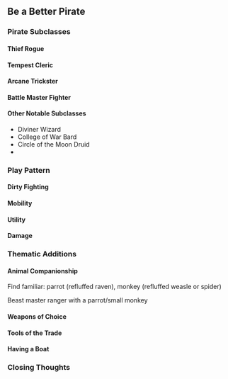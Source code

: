 ## Be a Better Pirate

### Pirate Subclasses
#### Thief Rogue 
#### Tempest Cleric 
#### Arcane Trickster 
#### Battle Master Fighter 
#### Other Notable Subclasses 
- Diviner Wizard
- College of War Bard 
- Circle of the Moon Druid
- 

### Play Pattern
#### Dirty Fighting 
#### Mobility 
#### Utility
#### Damage 

### Thematic Additions 
#### Animal Companionship 
Find familiar: parrot (refluffed raven), monkey (refluffed weasle or spider)

Beast master ranger with a parrot/small monkey 
#### Weapons of Choice 
#### Tools of the Trade 
#### Having a Boat 
### Closing Thoughts 



